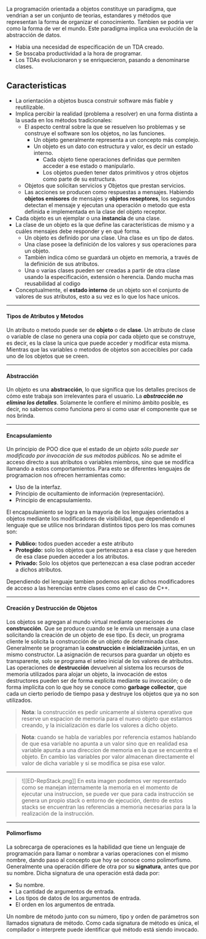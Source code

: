 La programación orientada a objetos constituye un paradigma, que vendrian a ser un conjunto de teorias, estandares y métodos que representan la forma de organizar el conocimiento. Tambien se podria ver como la forma de ver el mundo.
Este paradigma implica una evolución de la abstracción de datos.

- Habia una necesidad de especificación de un TDA creado.
- Se bsscaba productividad a la hora de programar.
- Los TDAs evolucionaron y se enriquecieron, pasando a denominarse clases.

## Caracteristicas

- La orientación a objetos busca construir software más fiable y reutilizable.
- Implica percibir la realidad (problema a resolver) en una forma distinta a la usada en los métodos tradicionales:
	- El aspecto central sobre la que se resuelven lso problemas y se construye el software son los objetos, no las funciones.
		- Un objeto generalmente representa a un concepto más complejo.
		- Un objeto es un dato con estructura y valor, es decir un estado interno.
			- Cada objeto tiene operaciones definidas que permiten acceder a ese estado o manipularlo.
			- Los objetos pueden tener datos primitivos y otros objetos como parte de su estructura.
	- Objetos que solicitan servicios y Objetos que prestan servicios.
	- Las acciones se producen como respuestas a mensajes. Habiendo **objetos emisores** de mensajes y **objetos reseptores**, los segundos detectan el mensaje y ejecutan una operación o metodo que esta definida e implementada en la clase del objeto receptor.
- Cada objeto es un ejemplar o una **instancia** de una clase.
- La clase de un objeto es la que define las características de mismo y a cuáles mensajes debe responder y en qué forma.
	- Un objeto es definido por una clase. Una clase es un tipo de datos.
	- Una clase posee la definición de los valores y sus operaciones para un objeto.
	- También indica cómo se guardará un objeto en memoria, a través de la definición de sus atributos.
	- Una o varias clases pueden ser creadas a partir de otra clase usando la especificación, extensión o herencia. Dando mucha mas reusabilidad al codigo
- Conceptualmente, el **estado interno** de un objeto son el conjunto de valores de sus atributos, esto a su vez es lo que los hace unicos.

---

#### Tipos de Atributos y Metodos

Un atributo o metodo puede ser de **objeto** o de **clase**. Un atributo de clase o variable de clase no genera una copia por cada objeto que se construye, es decir, es la clase la unica que puede acceder y modificar esta misma.
Mientras que las variables o metodos de objetos son accecibles por cada uno de los objetos que se creen.

---

#### Abstracción

Un objeto es una **abstracción**, lo que significa que los detalles precisos de cómo este trabaja son irrelevantes para el usuario. La ***abstracción no elimina los detalles***. Solamente le confiere el mínimo ámbito posible, es decir, no sabemos como funciona pero si como usar el componente que se nos brinda.

---

#### Encapsulamiento

Un principio de POO dice que el estado de *un objeto sólo puede ser modificado por invocación de sus métodos públicos.* No se admite el acceso directo a sus atributos o variables miembros, sino que se modifica llamando a estos comportamientos. Para esto se diferentes lenguajes de programacion nos ofrecen herramientas como:

- Uso de la interfaz.
- Principio de ocultamiento de información (representación).
- Principio de encapsulamiento.

El encapsulamiento se logra en la mayoria de los lenguajes orientados a objetos mediante los modificadores de visibilidad, que dependiendo el lenguaje que se utilice nos brindaran distintos tipos pero los mas comunes son:

- **Publico:** todos pueden acceder a este atributo 
- **Protegido:** solo los objetos que pertenezcan a esa clase y que hereden de esa clase pueden acceder a los atributos.
- **Privado:** Solo los objetos que pertenezcan a esa clase podran acceder a dichos atributos.

Dependiendo del lenguaje tambien podemos aplicar dichos modificadores de acceso a las herencias entre clases como en el caso de C++.

---

#### Creación y Destrucción de Objetos

Los objetos se agregan al mundo virtual mediante operaciones de **construcción**. Que se produce cuando se le envía un mensaje a una clase solicitando la creación de un objeto de ese tipo. Es decir, un programa cliente le solicita la construcción de un objeto de determinada clase.
Generalmente se programan la **construcción** e **inicialización** juntas, en un mismo constructor. La asignación de recursos para guardar un objeto es transparente, solo se programa el seteo inicial de los valores de atributos.
Las operaciones de **destrucción** devuelven al sistema los recursos de memoria utilizados para alojar un objeto, la invocación de estos destructores pueden ser de forma explícita mediante su invocación; o de forma implícita con lo que hoy se conoce como **garbage collector**, que cada un cierto periodo de tiempo pasa y destruye los objetos que ya no son utilizados.

> **Nota**: la construcción es pedir unicamente al sistema operativo que reserve un espacion de memoria para el nuevo objeto que estamos creando, y la inicialización es darle los valores a dicho objeto.

> **Nota**: cuando se habla de variables por referencia estamos hablando de que esa variable no apunta a un valor sino que en realidad esa variable apunta a una direccion de memoria en la que se encuentra el objeto. En cambio las variables por valor almacenan directamente el valor de dicha variable y si se modifica se pisa ese valor.

---

> ![[ED-RepStack.png]]
> En esta imagen podemos ver representado como se manejan internamente la memoria en el momento de ejecutar una instruccion, se puede ver que para cada instrucción se genera un propio stack o entorno de ejecución, dentro de estos stacks se encuentran las referencias a memoria necesarias para la la realización de la instrucción.

---

#### Polimorfismo

La sobrecarga de operaciones es la habilidad que tiene un lenguaje de programación para llamar o nombrar a varias operaciones con el mismo nombre, dando paso al concepto que hoy se conoce como polimorfismo.
Generalmente una operación difiere de otra por su **signatura**, antes que por su nombre. Dicha signatura de una operación está dada por:

- Su nombre.
- La cantidad de argumentos de entrada.
- Los tipos de datos de los argumentos de entrada.
- El orden en los argumentos de entrada.

Un nombre de método junto con su número, tipo y orden de parámetros son llamados signatura de método. Como cada signatura de método es única, el compilador o interprete puede identificar qué método está siendo invocado.